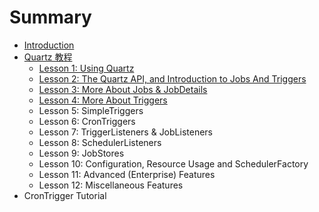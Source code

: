 # Summary

* [Introduction](README.md)
* [Quartz 教程](chapter1.md)
  * [Lesson 1: Using Quartz](chapter1/lesson-1-using-quartz.md)
  * [Lesson 2: The Quartz API, and Introduction to Jobs And Triggers](chapter1/lesson-2-the-quartz-api-and-introduction-to-jobs-and-triggers.md)
  * [Lesson 3: More About Jobs & JobDetails](chapter1/lesson-3-more-about-jobs-and-jobdetails.md)
  * [Lesson 4: More About Triggers](chapter1/lesson-4-more-about-triggers.md)
  * Lesson 5: SimpleTriggers
  * Lesson 6: CronTriggers
  * Lesson 7: TriggerListeners & JobListeners
  * Lesson 8: SchedulerListeners
  * Lesson 9: JobStores
  * Lesson 10: Configuration, Resource Usage and SchedulerFactory
  * Lesson 11: Advanced \(Enterprise\) Features
  * Lesson 12: Miscellaneous Features
* CronTrigger Tutorial

